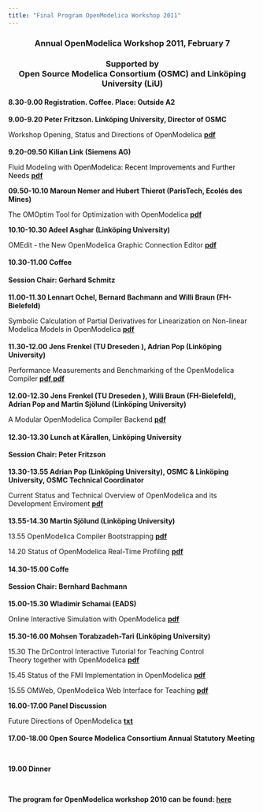 ```yaml
---
title: "Final Program OpenModelica Workshop 2011"
---
```

<h3 style="text-align: center;">
  Annual OpenModelica Workshop 2011, February 7
</h3>

<h3 style="text-align: center;">
  Supported by<br />Open Source Modelica Consortium (OSMC) and Linköping University (LiU)
</h3>

<p style="margin-top: 0.19in; margin-bottom: 0.04in;">
  <strong>8.30-9.00 Registration. Coffee. Place: Outside A2</strong>
</p>

<p style="margin-top: 0.19in; margin-bottom: 0.04in;">
  <strong>9.00-9.20 Peter Fritzson. Linköping University, Director of OSMC</strong>
</p>

<p style="margin-bottom: 0in;">
  Workshop Opening, Status and Directions of OpenModelica <a href="images/docs/OpenModelica2011-PPt-slides/OpenModelica2011-talk1-Peter-FritzsonOpenModelica-Workshop-Opening.pdf" target="_blank"><strong>pdf</strong></a>
</p>

<p style="margin-top: 0.19in; margin-bottom: 0.04in;">
  <strong>9.20-09.50 Kilian Link (Siemens AG</strong><strong>) </strong>
</p>

<p style="margin-bottom: 0in;">
  <span>Fluid Modeling with </span><span><span style="color: #000000;">OpenModelica: Recent Improvements and Further Needs<span style="mso-spacerun: yes;"> </span></span></span><a href="images/docs/OpenModelica2011-PPt-slides/OpenModelica2011-talk2-Kilian-Link-FluidModelingWithOpenmodelica.pdf"><strong>pdf</strong></a>
</p>

<p style="margin-bottom: 0in;">
  <span><strong>09.50-10.10 Maroun Nemer and Hubert Thierot (ParisTech, Ecolés des Mines)</strong></span>
</p>

<p style="margin-bottom: 0in;">
  <span> </span><span>The OMOptim Tool for Optimization with </span>OpenModelica <a href="images/docs/OpenModelica2011-PPt-slides/OpenModelica2011-talk3-Hubert-Thieriot-OMOptim2011.pdf"><strong>pdf</strong></a>
</p>

<p style="margin-bottom: 0in;">
  <span><strong>10.10-10.30 Adeel Asghar (Linköping University)</strong></span>
</p>

<p style="margin-bottom: 0in;">
  <span> </span><span>OMEdit - the New OpenModelica Graphic Connection Editor</span> <a href="images/docs/OpenModelica2011-PPt-slides/OpenModelica2011-talk4-Adeel-Asghar-OMEdit.pdf"><strong>pdf</strong></a>
</p>

<p style="margin-top: 0.19in; margin-bottom: 0.04in;">
  <strong>10.30-11.00 Coffee</strong>
</p>

<p style="margin-top: 0.19in; margin-bottom: 0.04in;">
  <strong>Session Chair:&nbsp;Gerhard Schmitz</strong>
</p>

<p style="margin-top: 0.19in; margin-bottom: 0.04in;">
  <strong>11.00-11.30 Lennart Ochel, Bernard Bachmann and Willi Braun (</strong><strong>FH-Bielefeld) </strong>
</p>

<p style="margin-bottom: 0in;">
  Symbolic Calculation of Partial Derivatives for Linearization on Non-linear Modelica Models in OpenModelica <a href="images/docs/OpenModelica2011-PPt-slides/OpenModelica2011-talk5-Willi-Braun-Linearisation_FHBielefeld.pdf"><strong>pdf</strong></a>
</p>

<p style="margin-top: 0.19in; margin-bottom: 0.04in;">
  <strong>11.30-12.00 Jens Frenkel (TU Dreseden ), Adrian Pop (Linköping University)</strong>
</p>

<p style="margin-bottom: 0in;">
  Performance Measurements and Benchmarking of the OpenModelica Compiler <a href="images/docs/OpenModelica2011-PPt-slides/OpenModelica2011-talk6a-JensFrenkel-AdrianPop-Benchmarking.pdf"><strong>pdf</strong></a>,<a href="images/docs/OpenModelica2011-PPt-slides/OpenModelica2011-talk6b-AdrianPop-Performance.pdf"><strong>pdf</strong></a>
</p>

<p style="margin-top: 0.19in; margin-bottom: 0.04in;">
  <strong>12.00-12.30 Jens Frenkel (TU Dreseden ), Willi Braun (<strong>FH-Bielefeld), Adrian Pop and Martin Sjölund (Linköping University)</strong> </strong>
</p>

<p style="margin-bottom: 0in;">
  A Modular OpenModelica Compiler Backend <a href="images/docs/OpenModelica2011-PPt-slides/OpenModelica2011-talk7-JensFrenkel-ModularBackend.pdf"><strong>pdf</strong></a>
</p>

<p style="margin-top: 0.19in; margin-bottom: 0.04in;">
  <strong>12.30-13.30 Lunch at Kårallen, Linköping University</strong>
</p>

<p style="margin-top: 0.19in; margin-bottom: 0.04in;">
  <strong>Session&nbsp;Chair: Peter Fritzson</strong>
</p>

<p style="margin-top: 0.19in; margin-bottom: 0.04in;">
  <strong>13.30-13.55 Adrian Pop (Linköping University), OSMC & Linköping University, OSMC Technical Coordinator</strong>
</p>

<p style="margin-bottom: 0in;">
  Current Status and Technical Overview of OpenModelica and its Development Enviroment <a href="images/docs/OpenModelica2011-PPt-slide/OpenModelica2011-talk8-AdrianPop-OpenModelica-Technical-Overview.pdf"><strong>pdf</strong></a>
</p>

<p style="margin-top: 0.19in; margin-bottom: 0.04in;">
  <strong>13.55-14.30 </strong><strong>Martin Sjölund (Linköping University)</strong>
</p>

<p style="margin-bottom: 0in;">
  13.55 OpenModelica Compiler Bootstrapping&nbsp;<a href="images/docs/OpenModelica2011-PPt-slides/OpenModelica2011-talk9-Martin-Sjolund-bootstrapping2011.pdf"><strong>pdf</strong></a>
</p>

<p style="margin-bottom: 0in;">
  14.20 Status of OpenModelica Real-Time Profiling&nbsp;<a href="images/docs/OpenModelica2011-PPt-slides/OpenModelica2011-talk10-Martin-Sjolund-profiling2011.pdf"><strong>pdf</strong></a>
</p>

<p style="margin-top: 0.19in; margin-bottom: 0.04in;">
  <strong>14.30-15.00 Coffe</strong>
</p>

<p style="margin-top: 0.19in; margin-bottom: 0.04in;">
  <strong>Session Chair:&nbsp;Bernhard Bachmann</strong>
</p>

<p style="margin-top: 0.19in; margin-bottom: 0.04in;">
  <strong>15.00-15.30 Wladimir Schamai (EADS)</strong>
</p>

<p style="margin-bottom: 0in;">
  Online Interactive Simulation with OpenModelica <a href="images/docs/OpenModelica2011-PPt-slides/OpenModelica2011-talk12-Wladimir-Schamai-OpenModelicaInteractive.pdf"><strong>pdf</strong></a>
</p>

<p style="margin-top: 0.19in; margin-bottom: 0.04in;">
  <strong>15.30-16.00&nbsp;Mohsen Torabzadeh-Tari</strong><strong> (Linköping University)</strong>
</p>

<p style="margin-bottom: 0in;">
  15.30 The DrControl Interactive Tutorial for Teaching Control Theory&nbsp;together with OpenModelica&nbsp;<a href="images/docs/OpenModelica2011-PPt-slides/OpenModelica2011-talk11a-Mohsen-TorabzadehTari-DrControl.pdf"><strong>pdf</strong></a>
</p>

<p style="margin-bottom: 0in;">
  15.45 Status of the FMI Implementation in OpenModelica&nbsp;<a href="images/docs/OpenModelica2011-PPt-slides/OpenModelica2011-talk11b-Mohsen-TorabzadehTari-FMI-OpenModelica-status.pdf"><strong>pdf</strong></a>
</p>

<p style="margin-bottom: 0in;">
  15.55 OMWeb, OpenModelica Web Interface for Teaching <a href="images/docs/OpenModelica2011-PPt-slides/OpenModelica2011-talk11c-Mohsen-TorabzadehTari-OMWeb.pdf"><strong>pdf</strong></a>
</p>

<p style="margin-bottom: 0in;">
  <strong>16.00-17.00 Panel Discussion</strong>
</p>

<p style="margin-bottom: 0in;">
  Future Directions of OpenModelica <a href="images/docs/OpenModelica2011-PPt-slides/OpenModelica2011-talk13-Panel-OpenModelica-Future1.txt"><strong>txt</strong></a>
</p>

<p style="margin-top: 0.19in; margin-bottom: 0in;">
  <strong>17.00-18.00 Open Source Modelica Consortium Annual Statutory Meeting</strong>
</p>

<p style="margin-bottom: 0in;" align="right">
  &nbsp;
</p>

<p style="margin-bottom: 0in;">
  <strong>19.00 Dinner</strong>
</p>

<p style="margin-bottom: 0in;">
  &nbsp;
</p>

<p style="margin-bottom: 0in;">
  <strong>The program for OpenModelica workshop 2010&nbsp;can be found: <a title="OpenModelica workshop 2010 program" href="index.php?option=com_content&view=article&id=95" target="_blank">here</a></strong>
</p>